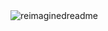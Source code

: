 <img src="https://myreadme.vercel.app/api/embed/Kolbxyz?panels=userstatistics,toprepositories,toplanguages,commitgraph" alt="reimaginedreadme" />

